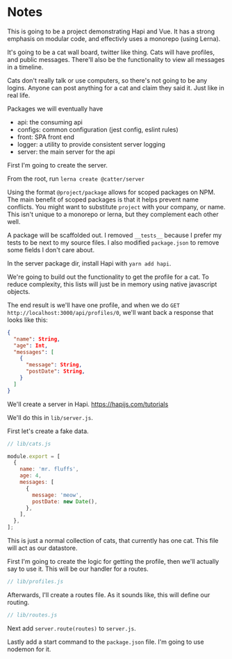 Notes
=====

This is going to be a project demonstrating Hapi and Vue.
It has a strong emphasis on modular code, and effectivly uses a monorepo (using Lerna).

It's going to be a cat wall board, twitter like thing.
Cats will have profiles, and public messages.
There'll also be the functionality to view all messages in a timeline.

Cats don't really talk or use computers, so there's not going to be any logins.
Anyone can post anything for a cat and claim they said it.
Just like in real life.

Packages we will eventually have

* api: the consuming api
* configs: common configuration (jest config, eslint rules)
* front: SPA front end
* logger: a utility to provide consistent server logging
* server: the main server for the api

First I'm going to create the server.

From the root, run `lerna create @catter/server`

Using the format `@project/package` allows for scoped packages on NPM.
The main benefit of scoped packages is that it helps prevent name conflicts.
You might want to substitute `project` with your company, or name.
This isn't unique to a monorepo or lerna, but they complement each other well.

A package will be scaffolded out.
I removed `__tests__` because I prefer my tests to be next to my source files.
I also modified `package.json` to remove some fields I don't care about.

In the server package dir, install Hapi with `yarn add hapi`.

We're going to build out the functionality to get the profile for a cat.
To reduce complexity, this lists will just be in memory using native javascript objects.

The end result is we'll have one profile, and when we do `GET http://localhost:3000/api/profiles/0`, we'll want back a response that looks like this:

```json
{
  "name": String,
  "age": Int,
  "messages": [
    {
      "message": String,
      "postDate": String,
    }
  ]
}
```

We'll create a server in Hapi.
https://hapijs.com/tutorials

We'll do this in `lib/server.js`.

First let's create a fake data.

```js
// lib/cats.js

module.export = [
  {
    name: 'mr. fluffs',
    age: 4,
    messages: [
      {
        message: 'meow',
        postDate: new Date(),
      },
    ],
  },
];
```

This is just a normal collection of cats, that currently has one cat.
This file will act as our datastore.

First I'm going to create the logic for getting the profile, then we'll actually say to use it.
This will be our handler for a routes.

```js
// lib/profiles.js
```

Afterwards, I'll create a routes file.
As it sounds like, this will define our routing.

```js
// lib/routes.js
```

Next add `server.route(routes)` to `server.js`.

Lastly add a start command to the `package.json` file.
I'm going to use nodemon for it.
